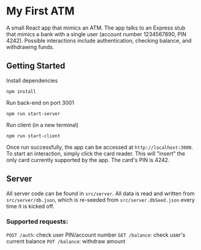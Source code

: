 # My First ATM
A small React app that mimics an ATM. The app talks to an Express stub that mimics a bank with a single user (account number 1234567890, PIN 4242). Possible interactions include authentication, checking balance, and withdrawing funds. 

## Getting Started
Install dependencies
```
npm install
```

Run back-end on port 3001
```
npm run start-server
```

Run client (in a new terminal)
```
npm run start-client
```

Once run successfully, the app can be accessed at `http://localhost:3000`. To start an interaction, simply click the card reader. This will "insert" the only card currently supported by the app. The card's PIN is 4242. 

## Server
All server code can be found in `src/server`. All data is read and written from `src/server/db.json`, which is re-seeded from `src/server.dbSeed.json` every time it is kicked off.

### Supported requests:
`POST /auth`: check user PIN/account number
`GET /balance`: check user's current balance
`PUT /balance`: withdraw amount
